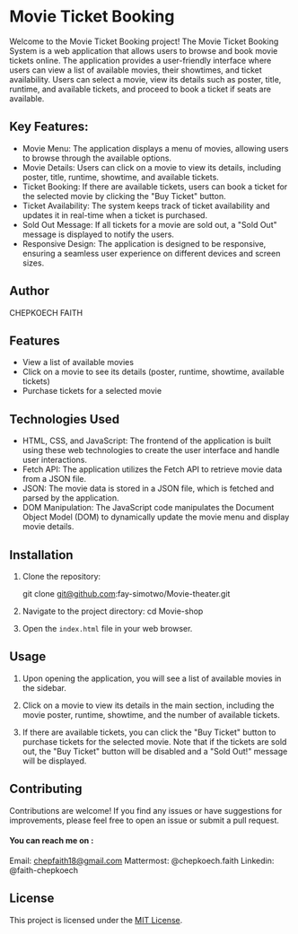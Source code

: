 # Movie Ticket Booking
Welcome to the Movie Ticket Booking project! The Movie Ticket Booking System is a web application that allows users to browse and book movie tickets online. The application provides a user-friendly interface where users can view a list of available movies, their showtimes, and ticket availability. Users can select a movie, view its details such as poster, title, runtime, and available tickets, and proceed to book a ticket if seats are available.

## Key Features:
- Movie Menu: The application displays a menu of movies, allowing users to browse through the available options.
- Movie Details: Users can click on a movie to view its details, including poster, title, runtime, showtime, and available tickets.
- Ticket Booking: If there are available tickets, users can book a ticket for the selected movie by clicking the "Buy Ticket" button.
- Ticket Availability: The system keeps track of ticket availability and updates it in real-time when a ticket is purchased.
- Sold Out Message: If all tickets for a movie are sold out, a "Sold Out" message is displayed to notify the users.
- Responsive Design: The application is designed to be responsive, ensuring a seamless user experience on different devices and screen sizes.

## Author
CHEPKOECH FAITH

## Features

- View a list of available movies
- Click on a movie to see its details (poster, runtime, showtime, available tickets)
- Purchase tickets for a selected movie

## Technologies Used

- HTML, CSS, and JavaScript: The frontend of the application is built using these web technologies to create the user interface and handle user interactions.
- Fetch API: The application utilizes the Fetch API to retrieve movie data from a JSON file.
- JSON: The movie data is stored in a JSON file, which is fetched and parsed by the application.
- DOM Manipulation: The JavaScript code manipulates the Document Object Model (DOM) to dynamically update the movie menu and display movie details.


## Installation

1. Clone the repository:

   git clone git@github.com:fay-simotwo/Movie-theater.git

2. Navigate to the project directory:
cd Movie-shop

3. Open the `index.html` file in your web browser.

## Usage

1. Upon opening the application, you will see a list of available movies in the sidebar.

2. Click on a movie to view its details in the main section, including the movie poster, runtime, showtime, and the number of available tickets.

3. If there are available tickets, you can click the "Buy Ticket" button to purchase tickets for the selected movie. Note that if the tickets are sold out, the "Buy Ticket" button will be disabled and a "Sold Out!" message will be displayed.

## Contributing

Contributions are welcome! If you find any issues or have suggestions for improvements, please feel free to open an issue or submit a pull request.

#### You can reach me on :
Email: chepfaith18@gmail.com
Mattermost: @chepkoech.faith
Linkedin: @faith-chepkoech

## License

This project is licensed under the [MIT License](LICENSE).

